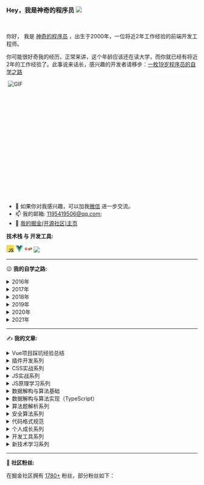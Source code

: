 ### Hey，我是神奇的程序员 <img src="https://media.giphy.com/media/hvRJCLFzcasrR4ia7z/giphy.gif" width="25px">

<br />

你好， 我是 [神奇的程序员](https://juejin.cn/user/3984285870859614) ，出生于2000年，一位将近2年工作经验的前端开发工程师。

你可能很好奇我的经历，正常来讲，这个年龄应该还在读大学，而你就已经有将近2年的工作经验了。此事说来话长，感兴趣的开发者请移步：[一枚19岁程序员的自学之路](https://juejin.cn/post/6844904025746309133)


  <img align="right" alt="GIF" src="https://p9-juejin.byteimg.com/tos-cn-i-k3u1fbpfcp/6fe954a172b14de1a996a606250a320d~tplv-k3u1fbpfcp-watermark.image" width="500" height="320" />

- 💬 如果你对我感兴趣，可以加我[微信](https://p3-juejin.byteimg.com/tos-cn-i-k3u1fbpfcp/6a64ceb9e91949f3b643a8cf603f983b~tplv-k3u1fbpfcp-watermark.image) 进一步交流。
- 📫 我的邮箱: [1195419506@qq.com](mailto:1195419506@qq.com);
- 📝 [我的掘金(开源社区)主页](https://juejin.cn/user/3984285870859614)

**技术栈 与 开发工具:**

<code><img height="20" src="https://raw.githubusercontent.com/github/explore/80688e429a7d4ef2fca1e82350fe8e3517d3494d/topics/javascript/javascript.png"></code>
<code><img height="20" src="https://raw.githubusercontent.com/github/explore/80688e429a7d4ef2fca1e82350fe8e3517d3494d/topics/vue/vue.png"></code>
<code><img height="20" src="https://raw.githubusercontent.com/github/explore/80688e429a7d4ef2fca1e82350fe8e3517d3494d/topics/git/git.png"></code>
<code><img height="20" src="https://p3-juejin.byteimg.com/tos-cn-i-k3u1fbpfcp/5ec0ec513c07433cb631a981c11fc554~tplv-k3u1fbpfcp-watermark.image"></code>

----------

😉 **我的自学之路:**
<details style="cursor: pointer;">
  <summary>2016年</summary>
<div style="width: 98%; margin: 0 auto">
<ul>
<li>7月入坑某华。</li>
<li>10月参加成人高考(大专)。</li>
<li>11月开始自学C语言。</li>
</ul>
</div>
</details>

<details style="cursor: pointer;">
  <summary>2017年</summary>
<div style="width: 98%; margin: 0 auto">
<ul>
<li>4月结束C语言的学习，开始自学Java。</li>
<li>9月结束Java的学习。</li>
<li>10月开始自学前端（HTML、CSS、JS、Jquery）。</li>
<li>11月仿写京东首页前端页面。</li>
</ul>
</div>
</details>

<details style="cursor: pointer;">
  <summary>2018年</summary>
<div style="width: 98%; margin: 0 auto">
<ul>
<li>5月结束前端学习，开始投简历，投递10多天后，因为我年龄小，没有公司愿意要我，后来跟着同学去了他亲戚公司，老板让我们做个拥有增删改查功能的管理系统，如果做出来了，可以去他公司实习。</li>
<li>6月底，我们做出了这个管理系统，得到了老板的认可。</li>
<li>7月进入同学亲戚公司开始实习。</li>
</ul>
</div>
</details>

<details style="cursor: pointer;">
  <summary>2019年</summary>
<div style="width: 98%; margin: 0 auto">
<ul>
<li>4月中旬从同学亲戚公司辞职，回家调整了半个月。</li>
<li>5月决定去广州闯一闯，买了10号的特价机票飞到了广州，刚开始收到2家公司的面试邀请，但由于我没经验，未通过面试，再后来就约不到面试了，招聘软件全部已读未回，在投简历10天后，还是没面试邀请，我决定开始根据招聘网站上的公司地址去上门面试，争取个机会。</li>
<li>6月面试通过，进入现在的公司。</li>
<li>7月某华毕业，拿到大专毕业证。</li>
<li>9月当上前端开发组组长。</li>
<li>11月开始在掘金写文章，分享日常所学以及项目开发中遇到的难题。</li>
</ul>
</div>
</details>

<details style="cursor: pointer;">
  <summary>2020年</summary>
<div style="width: 98%; margin: 0 auto">
<ul>
<li>1月创建开源项目chat-system，实现了一些简单的功能。</li>
<li>2月中旬开始学习数据结构与算法。</li>
<li>6月开始学习TypeScript，并用其实现基础的数据解构和算法。</li>
<li>9月底结束数据结构与算法的学习。</li>
<li>10月学习Vue3.0，并用其重构我的开源项目chat-system。</li>
<li>11月开始完善开源项目chat-system。</li>
</ul>
</div>
</details>

<details style="cursor: pointer;">
  <summary>2021年</summary>
<div style="width: 98%; margin: 0 auto">
<ul>
<li>2月中旬，完成开源项目chat-system的基础功能：群聊、单聊、好友管理、图文混输/并发、自定义截屏等功能。</li>
<li>3月开始钻研JS底层原理、Vue源码。</li>
</ul>
</div>
</details>

----------

✍️ **我的文章:**
<details style="cursor: pointer;">
  <summary>Vue项目踩坑经验总结</summary>
  <div style="width: 98%; margin: 0 auto">
      <ul>
        <li><a href="https://juejin.cn/post/6844904013666713607">Vue实现base64编码图片间的切换</a></li>
      <li><a href="https://juejin.cn/post/6844904008016986120">Vue实现图片与文字混输</a></li>
<li><a href="https://juejin.cn/post/6844904013020790798">Vue实现字符串中自定义标识符的解析渲染</a></li>
<li><a href="https://juejin.cn/post/6844904016288350216">Vue实现渲染数据后控制滚动条位置</a></li>
<li><a href="https://juejin.cn/post/6844904031689670670">Vue实现跨项目间的数据访问</a></li>
<li><a href="https://juejin.cn/post/6844904034197848071">Vue合理配置WebSocket并实现群聊</a></li>
<li><a href="https://juejin.cn/post/6844904037930778638">Vue解析剪切板图片并实现发送功能</a></li>
<li><a href="https://juejin.cn/post/6844904055647518727">Vue实现可编辑div获取焦点</a></li>
<li><a href="https://juejin.cn/post/6844904056448614413">Vue实现剪切板图片压缩</a></li>
<li><a href="https://juejin.cn/post/6844904057975341070">Vue关闭线上源码移除console</a></li>
<li><a href="https://juejin.cn/post/6844904082574950413">Vue实现文件中的的实例访问</a></li>
<li><a href="https://juejin.cn/post/6844904119702929422">Vue实现Layui的集成</a></li>

<li><a href="https://juejin.cn/post/6844904086777659399">axios发起http请求的一些细节</a></li>
<li><a href="https://juejin.cn/post/6885376102596870158">使用Vue3重构Vue2项目</a></li>
<li><a href="https://juejin.cn/post/6902420248851382285">使用Vue自定义指令实现右键菜单</a></li>
<li><a href="https://juejin.cn/post/6917592199140458504">使用Vue3的CompositionAPI来优化代码量</a></li>
<li><a href="https://juejin.cn/post/6931901091445473293">实现图文消息的正确加载</a></li>
<li><a href="https://juejin.cn/post/6935811262752227335">实现Web端指纹登录</a></li>
<li><a href="https://juejin.cn/post/6844904110957789192">微信小程序动态tabBar的几种实现方法</a></li>
</ul>
  </div>
</details>

<details style="cursor: pointer;">
  <summary>插件开发系列</summary>
  <div style="width: 98%; margin: 0 auto">
  <ul>
<li><a href="https://juejin.cn/post/6890572689799380999">使用Vue3+TS重构百星websocket插件</a></li>
<li><a href="https://juejin.cn/post/6924368956950052877">实现Web端自定义截屏</a></li>
<li><a href="https://juejin.cn/post/6906788973981466637">使用vue封装右键菜单插件</a></li>
<li><a href="https://juejin.cn/post/6907428535510499336">使用CLI开发一个Vue3的npm库</a></li>
</ul>
</div>
</details>

<details style="cursor: pointer;">
  <summary>CSS实战系列</summary>
<div style="width: 98%; margin: 0 auto">
<ul>
<li><a href="https://juejin.cn/post/6844904053437120526">CSS实现多层嵌套结构最外层旋转其它层不旋转效果</a></li>
</ul>
</div>
</details>

<details style="cursor: pointer;">
  <summary>JS实战系列</summary>
<div style="width: 98%; margin: 0 auto">
<ul>
<li><a href="https://juejin.cn/post/6931901091445473293">实现Web端自定义截屏(JS版)</a></li>
<li><a href="https://juejin.cn/post/6908748150719299598">使用JS将聊天记录聚合在一起</a></li>
<li><a href="https://juejin.cn/post/6910038190829076488">使用JS实现图文混发</a></li>
<li><a href="https://juejin.cn/post/6896878775665950733">使用antd表格组件实现日程表</a></li>
<li><a href="https://juejin.cn/post/6844904164326129672">JSON数据归类的实现</a></li>
<li><a href="https://juejin.cn/post/6844904152305238029">DOM转JSON的实现</a></li>
</ul>
</div>
</details>

<details style="cursor: pointer;">
  <summary>JS原理学习系列</summary>
<div style="width: 98%; margin: 0 auto">
<ul>
<li><a href="https://juejin.cn/post/6937688619503058974">路线规划</a></li>
<li><a href="https://juejin.cn/post/6937688619503058974">深入理解原型链与继承</a></li>
</ul>
</div>
</details>

<details style="cursor: pointer;">
  <summary>数据解构与算法基础</summary>
<div style="width: 98%; margin: 0 auto">
<ul>
<li><a href="https://juejin.cn/post/6844904066368323597">前端如何学习数据结构与算法</a></li>
<li><a href="https://juejin.cn/post/6844904067194421255">数据结构与算法基础知识</a></li>
<li><a href="https://juejin.cn/post/6844904067651600392">数据结构:链表的基础知识</a></li>
<li><a href="https://juejin.cn/post/6844904068163305480">数据结构:数组的基础知识</a></li>
<li><a href="https://juejin.cn/post/6844904069102829581">数据结构:栈与队列</a></li>
<li><a href="https://juejin.cn/post/6844904070549864461">数据结构:哈希表</a></li>
<li><a href="https://juejin.cn/post/6844904070969294856">数据结构:堆</a></li>
<li><a href="https://juejin.cn/post/6844904078267547661">数据结构:二叉查找树</a></li>
<li><a href="https://juejin.cn/post/6844904079093661709">排序算法:冒泡排序</a></li>
<li><a href="https://juejin.cn/post/6844904082474270733">排序算法:选择排序</a></li>
<li><a href="https://juejin.cn/post/6844904083996803086">排序算法:插入排序</a></li>
<li><a href="https://juejin.cn/post/6844904105563930638">排序算法:堆排序的理解与实现</a></li>
<li><a href="https://juejin.cn/post/6844904114380357640">排序算法:归并排序的理解与实现</a></li>
<li><a href="https://juejin.cn/post/6844904122274185224">排序算法:快速排序的理解与实现</a></li>
<li><a href="https://juejin.cn/post/6844904126266998797">排序算法:快速排序优化 => 三路快排的理解与实现</a></li>
<li><a href="https://juejin.cn/post/6844904130570354696">数组查找: 线性查找与二分查找</a></li>
<li><a href="https://juejin.cn/post/6844904132046749704">图的认识</a></li>
<li><a href="https://juejin.cn/post/6844904133204377608">广度优先搜索的理解与简单实现</a></li>
<li><a href="https://juejin.cn/post/6844904142658338830">深度优先搜索的理解与简单实现</a></li>
</ul>
</div>
</details>

<details>
  <summary style="cursor: pointer;">数据解构与算法实现（TypeScript）</summary>
<div style="width: 98%; margin: 0 auto">
<ul>
<li><a href="https://juejin.cn/post/6844904165374689287">数组实现栈与对象实现栈的区别</a></li>
<li><a href="https://juejin.cn/post/6844904166867861512">队列与双端队列的实现</a></li>
<li><a href="https://juejin.cn/post/6844904176229548039">链表与变相链表的实现</a></li>
<li><a href="https://juejin.cn/post/6844904181170438151">集合的实现</a></li>
<li><a href="https://juejin.cn/post/6844904190787993607">TypeScript实现Map与HashMap</a></li>
<li><a href="https://juejin.cn/post/6844904197612109838">递归的理解与实现</a></li>
<li><a href="https://juejin.cn/post/6847902219216355341">TypeScript实现二叉搜索树</a></li>
<li><a href="https://juejin.cn/post/6850037259375214605">TypeScript实现AVL树与红黑树</a></li>
<li><a href="https://juejin.cn/post/6854573211197046791">TypeScript实现二叉堆</a></li>
<li><a href="https://juejin.cn/post/6854573217252655111">TypeScript实现图</a></li>
<li><a href="https://juejin.cn/post/6854573208776114184">TypeScript实现图的遍历</a></li>
<li><a href="https://juejin.cn/post/6860501233308794887">TypeScript实现八大排序与搜索算法
</a></li>
<li><a href="https://juejin.cn/post/6869431300416077837">TypeScript实现向量与矩阵
</a></li>
<li><a href="https://juejin.cn/post/6869571836066299912">TypeScript实现动态规划</a></li>
<li><a href="https://juejin.cn/post/6872022498326609933">TypeScript实现贪心算法与回溯算法</a></li>
</ul>
</div>
</details>

<details style="cursor: pointer;">
  <summary>算法题解析系列</summary>
<div style="width: 98%; margin: 0 auto">
<ul>
<li><a href="https://juejin.cn/post/6873436480430309390">寻找数组中的重复数字</a></li>
<li><a href="https://juejin.cn/post/6877765688451137544">重建二叉树</a></li>
<li><a href="https://juejin.cn/post/6934487015970832391">寻找二叉树的下一个节点</a></li>
<li><a href="https://juejin.cn/post/6934700390428934152">队列实现栈&栈实现队列</a></li>
</ul>
</div>
</details>

<details style="cursor: pointer;">
  <summary>安全算法系列</summary>
<div style="width: 98%; margin: 0 auto">
<ul>
<li><a href="https://juejin.cn/post/6844904145997004807">数据传输过程中可能遇到的安全问题以及解决方案</a></li>
<li><a href="https://juejin.cn/post/6844904146470977549">哈希函数的理解</a></li>
<li><a href="https://juejin.cn/post/6844904147787972615">共享密钥加密与公开密钥加密</a></li>
<li><a href="https://juejin.cn/post/6844904148324843533">混合加密的理解</a></li>
<li><a href="https://juejin.cn/post/6844904155044118535">迪菲赫尔曼密钥交换的理解</a></li>
<li><a href="https://juejin.cn/post/6844904158319869960">消息认证码与数字签名的理解</a></li>
<li><a href="https://juejin.cn/post/6844904159347474439">数字证书的理解</a></li>
</ul>
</div>
</details>

<details>
  <summary style="cursor: pointer;">代码格式规范</summary>
<div style="width: 98%; margin: 0 auto">
<ul>
<li><a href="https://juejin.cn/post/6850418115995287566">独立使用ESLint+Prettier对代码进行格式校验</a></li>
<li><a href="https://juejin.cn/post/6899323798676307976">VSCode合理配置ESLint+Prettier</a></li>
<li><a href="https://juejin.cn/post/6898894346695737352">使用commitizen实现按团队规范提交代码</a></li>
</ul>
</div>
</details>

<details>
  <summary style="cursor: pointer;">个人成长系列</summary>
<div style="width: 98%; margin: 0 auto">
<ul>
<li><a href="https://juejin.cn/post/6844904025746309133">一枚19岁程序员的自学之路</a></li>
<li><a href="https://juejin.cn/post/6844904111238807566">从面试者到前端开发组组长的成长之路</a></li>
<li><a href="https://juejin.cn/post/6844904117517680647">一枚前端开发组组长的述职报告</a></li>
</ul>
</div>
</details>


<details>
  <summary style="cursor: pointer;">开发工具系列</summary>
<div style="width: 98%; margin: 0 auto">
<ul>
<li><a href="https://juejin.cn/post/6844904005643010055">WebStorm 2019.3版本推送了</a></li>
<li><a href="https://juejin.cn/post/6844904120902483981">WebStorm 2020.1版本使用体验</a></li>
<li><a href="https://juejin.cn/post/6854573221589712904">WebStorm 2020.2版本使用体验</a></li>
</ul>
</div>
</details>

<details>
  <summary style="cursor: pointer;">新技术学习系列</summary>
<div style="width: 98%; margin: 0 auto">
<ul>
<li><a href="https://juejin.cn/post/6855129006564786183">Deno的简单运用</a></li>
</ul>
</div>
</details>

----------

🥰 **社区粉丝:**
 
在掘金社区拥有 [1780+](https://juejin.cn/user/3984285870859614/followers) 粉丝，部分粉丝如下：

<!--START_SECTION:top-followers-->
<div style="width: 100%; min-height: 40px; display: flex; flex-wrap: wrap;">
  <div style="width: 40px;height: 40px; margin-right: 10px;margin-bottom: 10px; border-radius: 50%; overflow: hidden">
      <a href="https://juejin.cn/user/272334612343901"><img style="width: 40px;" src="https://sf3-ttcdn-tos.pstatp.com/img/user-avatar/562d149bae5ee331ddd2f00f2e3c4f61~300x300.image" alt=""></a>
  </div>
  <div style="width: 40px;margin-right: 10px;margin-bottom: 10px;height: 40px; border-radius: 50%; overflow: hidden">
      <a href="https://juejin.cn/user/1635716486928599"><img style="width: 40px;" src="https://sf1-ttcdn-tos.pstatp.com/img/user-avatar/4c8a85f07748f0e5792745328d0939f4~300x300.image" alt=""></a>
  </div>

  <div style="width: 40px;margin-right: 10px;margin-bottom: 10px;height: 40px; border-radius: 50%; overflow: hidden">
      <a href="https://juejin.cn/user/3790771823314397"><img style="width: 40px;" src="https://sf1-ttcdn-tos.pstatp.com/img/user-avatar/79e2524e4420a03aafb65370a7d112b4~300x300.image" alt=""></a>
  </div>

  <div style="width: 40px;margin-right: 10px;margin-bottom: 10px;height: 40px; border-radius: 50%; overflow: hidden">
      <a href="https://juejin.cn/user/8451823243464"><img style="width: 40px;" src="https://sf3-ttcdn-tos.pstatp.com/img/user-avatar/e50a6cb24985046450f195f2c65e0b17~300x300.image" alt=""></a>
  </div>

  <div style="width: 40px;margin-right: 10px;margin-bottom: 10px;height: 40px; border-radius: 50%; overflow: hidden">
      <a href="https://juejin.cn/user/1908407918137543"><img style="width: 40px;" src="https://sf3-ttcdn-tos.pstatp.com/img/user-avatar/e920346c281d357b8ef71693ee814201~300x300.image" alt=""></a>
  </div>

  <div style="width: 40px;margin-right: 10px;margin-bottom: 10px;height: 40px; border-radius: 50%; overflow: hidden">
      <a href="https://juejin.cn/user/1451011080206301/"><img style="width: 40px;" src="https://sf1-ttcdn-tos.pstatp.com/img/user-avatar/9d45264cabea4c31bb72b79c5fd264b4~300x300.image" alt=""></a>
  </div>

  <div style="width: 40px;margin-right: 10px;margin-bottom: 10px;height: 40px; border-radius: 50%; overflow: hidden">
      <a href="https://juejin.cn/user/3051900006567549"><img style="width: 40px;" src="https://sf3-ttcdn-tos.pstatp.com/img/user-avatar/5a9e3c1a9e9f8d6a07c11d3baa118126~300x300.image" alt=""></a>
  </div>

  <div style="width: 40px;margin-right: 10px;margin-bottom: 10px;height: 40px; border-radius: 50%; overflow: hidden">
      <a href="#"><img style="width: 40px;" src="https://sf3-ttcdn-tos.pstatp.com/img/user-avatar/afc1e5bec5b94e2cb9f13e6e32957057~300x300.image" alt=""></a>
  </div>

  <div style="width: 40px;margin-right: 10px;margin-bottom: 10px;height: 40px; border-radius: 50%; overflow: hidden">
      <a href="https://juejin.cn/user/3966693685596536"><img style="width: 40px;" src="https://sf3-ttcdn-tos.pstatp.com/img/user-avatar/8e478ea0d12a45ef641934d195aca346~300x300.image" alt=""></a>
  </div>

  <div style="width: 40px;margin-right: 10px;margin-bottom: 10px;height: 40px; border-radius: 50%; overflow: hidden">
      <a href="https://juejin.cn/user/3069492196818462"><img style="width: 40px;" src="https://mirror-gold-cdn.xitu.io/16ba96f634568a6078e?imageView2/1/w/180/h/180/q/85/format/webp/interlace/1" alt=""></a>
  </div>

  <div style="width: 40px;margin-right: 10px;margin-bottom: 10px;height: 40px; border-radius: 50%; overflow: hidden">
      <a href="https://juejin.cn/user/1521379825427886"><img style="width: 40px;" src="https://sf6-ttcdn-tos.pstatp.com/img/user-avatar/e05b194feceb814e1e4ea27a136bf696~300x300.image" alt=""></a>
  </div>

  <div style="width: 40px;margin-right: 10px;margin-bottom: 10px;height: 40px; border-radius: 50%; overflow: hidden">
      <a href="https://juejin.cn/user/923245498613358"><img style="width: 40px;" src="https://sf3-ttcdn-tos.pstatp.com/img/user-avatar/06ee17af1c382ea10fc36303a2225d81~300x300.image" alt=""></a>
  </div>

  <div style="width: 40px;margin-right: 10px;margin-bottom: 10px;height: 40px; border-radius: 50%; overflow: hidden">
      <a href="https://juejin.cn/user/1566134677019511"><img style="width: 40px;" src="https://sf3-ttcdn-tos.pstatp.com/img/user-avatar/3fe870b6ccbf5c3e6c87d5ed9aec3e5d~300x300.image" alt=""></a>
  </div>

  <div style="width: 40px;margin-right: 10px;margin-bottom: 10px;height: 40px; border-radius: 50%; overflow: hidden">
      <a href="https://juejin.cn/user/3632442149443800"><img style="width: 40px;" src="https://user-gold-cdn.xitu.io/2019/1/15/1685093b12fc87f0?imageView2/1/w/180/h/180/q/85/format/webp/interlace/1" alt=""></a>
  </div>

  <div style="width: 40px;margin-right: 10px;margin-bottom: 10px;height: 40px; border-radius: 50%; overflow: hidden">
      <a href="https://juejin.cn/user/4187370564102119"><img style="width: 40px;" src="https://sf1-ttcdn-tos.pstatp.com/img/user-avatar/c8e67b859a0447ac91fd1f0d86148113~300x300.image" alt=""></a>
  </div>

  <div style="width: 40px;margin-right: 10px;margin-bottom: 10px;height: 40px; border-radius: 50%; overflow: hidden">
      <a href="https://juejin.cn/user/3940246036941687"><img style="width: 40px;" src="https://sf3-ttcdn-tos.pstatp.com/img/user-avatar/de8428ea9e3f913428820aab802662a7~300x300.image" alt=""></a>
  </div>

  <div style="width: 40px;margin-right: 10px;margin-bottom: 10px;height: 40px; border-radius: 50%; overflow: hidden">
      <a href="https://juejin.cn/user/3421335915345271"><img style="width: 40px;" src="https://sf3-ttcdn-tos.pstatp.com/img/user-avatar/25ff2b78045c36b850bd79061b9ea8c0~300x300.image" alt=""></a>
  </div>

  <div style="width: 40px;margin-right: 10px;margin-bottom: 10px;height: 40px; border-radius: 50%; overflow: hidden">
      <a href="https://juejin.cn/user/685726195534029"><img style="width: 40px;" src="https://sf3-ttcdn-tos.pstatp.com/img/user-avatar/8b6c48b97d995b6feef390d42b16a5e1~300x300.image" alt=""></a>
  </div>

  <div style="width: 40px;margin-right: 10px;margin-bottom: 10px;height: 40px; border-radius: 50%; overflow: hidden">
      <a href="https://juejin.cn/user/4019470242417325"><img style="width: 40px;" src="https://mirror-gold-cdn.xitu.io/168e0927660e7f599ae?imageView2/1/w/180/h/180/q/85/format/webp/interlace/1" alt=""></a>
  </div>

  <div style="width: 40px;margin-right: 10px;margin-bottom: 10px;height: 40px; border-radius: 50%; overflow: hidden">
      <a href="https://juejin.cn/user/4248168662053118"><img style="width: 40px;" src="https://sf6-ttcdn-tos.pstatp.com/img/user-avatar/786c34dde5ec4abffa1257890f8f8782~300x300.image" alt=""></a>
  </div>

  <div style="width: 40px;margin-right: 10px;margin-bottom: 10px;height: 40px; border-radius: 50%; overflow: hidden">
      <a href="https://juejin.cn/user/3051900006829837"><img style="width: 40px;" src="https://user-gold-cdn.xitu.io/2018/1/26/1613202e3f327109?imageView2/1/w/180/h/180/q/85/format/webp/interlace/1" alt=""></a>
  </div>

  <div style="width: 40px;margin-right: 10px;margin-bottom: 10px;height: 40px; border-radius: 50%; overflow: hidden">
      <a href="https://juejin.cn/user/2770425029603800"><img style="width: 40px;" src="https://lc-gold-cdn.xitu.io/343Wr8EtVSCDYFWUDmnjMWA?imageView2/1/w/180/h/180/q/85/format/webp/interlace/1" alt=""></a>
  </div>


  <div style="width: 40px;margin-right: 10px;margin-bottom: 10px;height: 40px; border-radius: 50%; overflow: hidden">
      <a href="https://juejin.cn/user/3544481221324317"><img style="width: 40px;" src="https://sf6-ttcdn-tos.pstatp.com/img/user-avatar/64c9236807543eef6a982a65e8d7e582~300x300.image" alt=""></a>
  </div>


  <div style="width: 40px;margin-right: 10px;margin-bottom: 10px;height: 40px; border-radius: 50%; overflow: hidden">
      <a href="https://juejin.cn/user/2013961032040615"><img style="width: 40px;" src="https://user-gold-cdn.xitu.io/2018/7/31/164f0f7fe4437ba1?imageView2/1/w/180/h/180/q/85/format/webp/interlace/1" alt=""></a>
  </div>
</div>
<!--END_SECTION:top-followers-->

